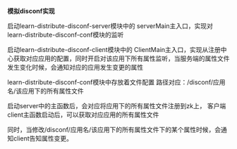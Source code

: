 **模拟disconf实现**

启动learn-distribute-disconf-server模块中的
serverMain主入口，实现对learn-distribute-disconf-conf模块的监听


启动learn-distribute-disconf-client模块中的
ClientMain主入口，实现从注册中心获取对应应用的配置，同时开启对该应用下所有属性监听，当服务端的属性文件发生变化时候，会通知对应的应用发生变更的属性

learn-distribute-disconf-conf模块中存放着文件配置
路径对应：/disconf/应用名/该应用下的所有属性文件

启动server中的主函数后，会对应将应用下的所有属性文件注册到zk上，
客户端client主函数启动后，可以获取对应应用的所有属性文件

同时，当修改/disconf/应用名/该应用下的所有属性文件下的某个属性时候，会通知client告知属性变更。